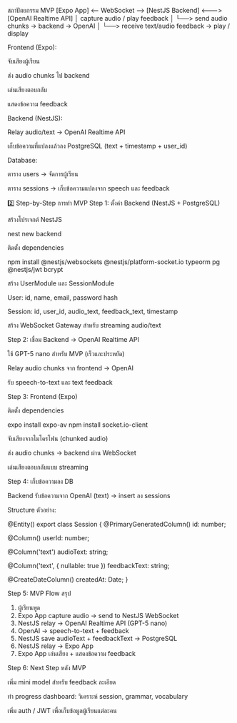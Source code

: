 สถาปัตยกรรม MVP
[Expo App] <-- WebSocket --> [NestJS Backend] <---> [OpenAI Realtime API]
│
capture audio / play feedback
│
└──> send audio chunks → backend → OpenAI
│
└──> receive text/audio feedback → play / display

Frontend (Expo):

จับเสียงผู้เรียน

ส่ง audio chunks ไป backend

เล่นเสียงตอบกลับ

แสดงข้อความ feedback

Backend (NestJS):

Relay audio/text → OpenAI Realtime API

เก็บข้อความที่แปลงแล้วลง PostgreSQL (text + timestamp + user_id)

Database:

ตาราง users → จัดการผู้เรียน

ตาราง sessions → เก็บข้อความแปลงจาก speech และ feedback

2️⃣ Step-by-Step การทำ MVP
Step 1: ตั้งค่า Backend (NestJS + PostgreSQL)

สร้างโปรเจกต์ NestJS

nest new backend

ติดตั้ง dependencies

npm install @nestjs/websockets @nestjs/platform-socket.io typeorm pg @nestjs/jwt bcrypt

สร้าง UserModule และ SessionModule

User: id, name, email, password hash

Session: id, user_id, audio_text, feedback_text, timestamp

สร้าง WebSocket Gateway สำหรับ streaming audio/text

Step 2: เชื่อม Backend → OpenAI Realtime API

ใช้ GPT-5 nano สำหรับ MVP (เร็วและประหยัด)

Relay audio chunks จาก frontend → OpenAI

รับ speech-to-text และ text feedback

Step 3: Frontend (Expo)

ติดตั้ง dependencies

expo install expo-av
npm install socket.io-client

จับเสียงจากไมโครโฟน (chunked audio)

ส่ง audio chunks → backend ผ่าน WebSocket

เล่นเสียงตอบกลับแบบ streaming

Step 4: เก็บข้อความลง DB

Backend รับข้อความจาก OpenAI (text) → insert ลง sessions

Structure ตัวอย่าง:

@Entity()
export class Session {
@PrimaryGeneratedColumn()
id: number;

@Column()
userId: number;

@Column('text')
audioText: string;

@Column('text', { nullable: true })
feedbackText: string;

@CreateDateColumn()
createdAt: Date;
}

Step 5: MVP Flow สรุป

1. ผู้เรียนพูด
2. Expo App capture audio → send to NestJS WebSocket
3. NestJS relay → OpenAI Realtime API (GPT-5 nano)
4. OpenAI → speech-to-text + feedback
5. NestJS save audioText + feedbackText → PostgreSQL
6. NestJS relay → Expo App
7. Expo App เล่นเสียง + แสดงข้อความ feedback

Step 6: Next Step หลัง MVP

เพิ่ม mini model สำหรับ feedback ละเอียด

ทำ progress dashboard: วิเคราะห์ session, grammar, vocabulary

เพิ่ม auth / JWT เพื่อเก็บข้อมูลผู้เรียนแต่ละคน
